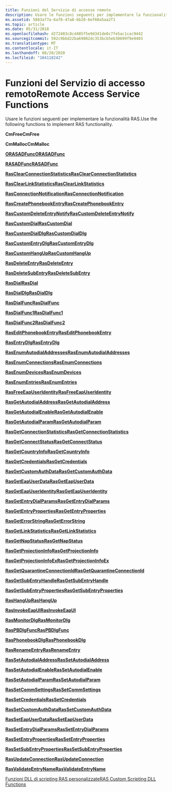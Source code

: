 ```yaml
---
title: Funzioni del Servizio di accesso remoto
description: Usare le funzioni seguenti per implementare la funzionalità RAS.
ms.assetid: 5883a77a-6af8-47a8-bb28-6ef60a5aa2f1
ms.topic: article
ms.date: 05/31/2018
ms.openlocfilehash: d272403c8cd485f5e9d3d1de0c7fe5ac1cac9442
ms.sourcegitcommit: 592c9bbd22ba69802dc353bcb5eb30699f9e9403
ms.translationtype: MT
ms.contentlocale: it-IT
ms.lasthandoff: 08/20/2020
ms.locfileid: "104118242"
---
```

# <a name="remote-access-service-functions"></a><span data-ttu-id="c241b-103">Funzioni del Servizio di accesso remoto</span><span class="sxs-lookup"><span data-stu-id="c241b-103">Remote Access Service Functions</span></span>

<span data-ttu-id="c241b-104">Usare le funzioni seguenti per implementare la funzionalità RAS.</span><span class="sxs-lookup"><span data-stu-id="c241b-104">Use the following functions to implement RAS functionality.</span></span>

<span data-ttu-id="c241b-105">**CmFree**</span><span class="sxs-lookup"><span data-stu-id="c241b-105">**CmFree**</span></span>

<span data-ttu-id="c241b-106">**CmMalloc**</span><span class="sxs-lookup"><span data-stu-id="c241b-106">**CmMalloc**</span></span>

[<span data-ttu-id="c241b-107">**ORASADFunc**</span><span class="sxs-lookup"><span data-stu-id="c241b-107">**ORASADFunc**</span></span>](/windows/desktop/api/Ras/nc-ras-orasadfunc)

[<span data-ttu-id="c241b-108">**RASADFunc**</span><span class="sxs-lookup"><span data-stu-id="c241b-108">**RASADFunc**</span></span>](/windows/desktop/api/Ras/nc-ras-rasadfunca)

[<span data-ttu-id="c241b-109">**RasClearConnectionStatistics**</span><span class="sxs-lookup"><span data-stu-id="c241b-109">**RasClearConnectionStatistics**</span></span>](/windows/desktop/api/Ras/nf-ras-rasclearconnectionstatistics)

[<span data-ttu-id="c241b-110">**RasClearLinkStatistics**</span><span class="sxs-lookup"><span data-stu-id="c241b-110">**RasClearLinkStatistics**</span></span>](/windows/desktop/api/Ras/nf-ras-rasclearlinkstatistics)

[<span data-ttu-id="c241b-111">**RasConnectionNotification**</span><span class="sxs-lookup"><span data-stu-id="c241b-111">**RasConnectionNotification**</span></span>](/windows/desktop/api/Ras/nf-ras-rasconnectionnotificationa)

[<span data-ttu-id="c241b-112">**RasCreatePhonebookEntry**</span><span class="sxs-lookup"><span data-stu-id="c241b-112">**RasCreatePhonebookEntry**</span></span>](/windows/desktop/api/Ras/nf-ras-rascreatephonebookentrya)

[<span data-ttu-id="c241b-113">**RasCustomDeleteEntryNotify**</span><span class="sxs-lookup"><span data-stu-id="c241b-113">**RasCustomDeleteEntryNotify**</span></span>](/windows/desktop/api/Ras/nc-ras-rascustomdeleteentrynotifyfn)

[<span data-ttu-id="c241b-114">**RasCustomDial**</span><span class="sxs-lookup"><span data-stu-id="c241b-114">**RasCustomDial**</span></span>](/windows/desktop/api/Ras/nc-ras-rascustomdialfn)

[<span data-ttu-id="c241b-115">**RasCustomDialDlg**</span><span class="sxs-lookup"><span data-stu-id="c241b-115">**RasCustomDialDlg**</span></span>](/windows/desktop/api/Rasdlg/nc-rasdlg-rascustomdialdlgfn)

[<span data-ttu-id="c241b-116">**RasCustomEntryDlg**</span><span class="sxs-lookup"><span data-stu-id="c241b-116">**RasCustomEntryDlg**</span></span>](/windows/desktop/api/Rasdlg/nc-rasdlg-rascustomentrydlgfn)

[<span data-ttu-id="c241b-117">**RasCustomHangUp**</span><span class="sxs-lookup"><span data-stu-id="c241b-117">**RasCustomHangUp**</span></span>](/windows/desktop/api/Ras/nc-ras-rascustomhangupfn)

[<span data-ttu-id="c241b-118">**RasDeleteEntry**</span><span class="sxs-lookup"><span data-stu-id="c241b-118">**RasDeleteEntry**</span></span>](/windows/desktop/api/Ras/nf-ras-rasdeleteentrya)

[<span data-ttu-id="c241b-119">**RasDeleteSubEntry**</span><span class="sxs-lookup"><span data-stu-id="c241b-119">**RasDeleteSubEntry**</span></span>](/windows/desktop/api/Ras/nf-ras-rasdeletesubentrya)

[<span data-ttu-id="c241b-120">**RasDial**</span><span class="sxs-lookup"><span data-stu-id="c241b-120">**RasDial**</span></span>](/windows/desktop/api/Ras/nf-ras-rasdiala)

[<span data-ttu-id="c241b-121">**RasDialDlg**</span><span class="sxs-lookup"><span data-stu-id="c241b-121">**RasDialDlg**</span></span>](/windows/desktop/api/Rasdlg/nf-rasdlg-rasdialdlga)

[<span data-ttu-id="c241b-122">**RasDialFunc**</span><span class="sxs-lookup"><span data-stu-id="c241b-122">**RasDialFunc**</span></span>](/windows/desktop/api/Ras/nc-ras-rasdialfunc)

[<span data-ttu-id="c241b-123">**RasDialFunc1**</span><span class="sxs-lookup"><span data-stu-id="c241b-123">**RasDialFunc1**</span></span>](/windows/desktop/api/Ras/nc-ras-rasdialfunc1)

[<span data-ttu-id="c241b-124">**RasDialFunc2**</span><span class="sxs-lookup"><span data-stu-id="c241b-124">**RasDialFunc2**</span></span>](/windows/desktop/api/Ras/nc-ras-rasdialfunc2)

[<span data-ttu-id="c241b-125">**RasEditPhonebookEntry**</span><span class="sxs-lookup"><span data-stu-id="c241b-125">**RasEditPhonebookEntry**</span></span>](/windows/desktop/api/Ras/nf-ras-raseditphonebookentrya)

[<span data-ttu-id="c241b-126">**RasEntryDlg**</span><span class="sxs-lookup"><span data-stu-id="c241b-126">**RasEntryDlg**</span></span>](/windows/desktop/api/Rasdlg/nf-rasdlg-rasentrydlga)

[<span data-ttu-id="c241b-127">**RasEnumAutodialAddresses**</span><span class="sxs-lookup"><span data-stu-id="c241b-127">**RasEnumAutodialAddresses**</span></span>](/windows/desktop/api/Ras/nf-ras-rasenumautodialaddressesa)

[<span data-ttu-id="c241b-128">**RasEnumConnections**</span><span class="sxs-lookup"><span data-stu-id="c241b-128">**RasEnumConnections**</span></span>](/windows/desktop/api/Ras/nf-ras-rasenumconnectionsa)

[<span data-ttu-id="c241b-129">**RasEnumDevices**</span><span class="sxs-lookup"><span data-stu-id="c241b-129">**RasEnumDevices**</span></span>](/windows/desktop/api/Ras/nf-ras-rasenumdevicesa)

[<span data-ttu-id="c241b-130">**RasEnumEntries**</span><span class="sxs-lookup"><span data-stu-id="c241b-130">**RasEnumEntries**</span></span>](/windows/desktop/api/Ras/nf-ras-rasenumentriesa)

[<span data-ttu-id="c241b-131">**RasFreeEapUserIdentity**</span><span class="sxs-lookup"><span data-stu-id="c241b-131">**RasFreeEapUserIdentity**</span></span>](/windows/desktop/api/Ras/nf-ras-rasfreeeapuseridentitya)

[<span data-ttu-id="c241b-132">**RasGetAutodialAddress**</span><span class="sxs-lookup"><span data-stu-id="c241b-132">**RasGetAutodialAddress**</span></span>](/windows/desktop/api/Ras/nf-ras-rasgetautodialaddressa)

[<span data-ttu-id="c241b-133">**RasGetAutodialEnable**</span><span class="sxs-lookup"><span data-stu-id="c241b-133">**RasGetAutodialEnable**</span></span>](/windows/desktop/api/Ras/nf-ras-rasgetautodialenablea)

[<span data-ttu-id="c241b-134">**RasGetAutodialParam**</span><span class="sxs-lookup"><span data-stu-id="c241b-134">**RasGetAutodialParam**</span></span>](/windows/desktop/api/Ras/nf-ras-rasgetautodialparama)

[<span data-ttu-id="c241b-135">**RasGetConnectionStatistics**</span><span class="sxs-lookup"><span data-stu-id="c241b-135">**RasGetConnectionStatistics**</span></span>](/windows/desktop/api/Ras/nf-ras-rasgetconnectionstatistics)

[<span data-ttu-id="c241b-136">**RasGetConnectStatus**</span><span class="sxs-lookup"><span data-stu-id="c241b-136">**RasGetConnectStatus**</span></span>](/windows/desktop/api/Ras/nf-ras-rasgetconnectstatusa)

[<span data-ttu-id="c241b-137">**RasGetCountryInfo**</span><span class="sxs-lookup"><span data-stu-id="c241b-137">**RasGetCountryInfo**</span></span>](/windows/desktop/api/Ras/nf-ras-rasgetcountryinfoa)

[<span data-ttu-id="c241b-138">**RasGetCredentials**</span><span class="sxs-lookup"><span data-stu-id="c241b-138">**RasGetCredentials**</span></span>](/windows/desktop/api/Ras/nf-ras-rasgetcredentialsa)

[<span data-ttu-id="c241b-139">**RasGetCustomAuthData**</span><span class="sxs-lookup"><span data-stu-id="c241b-139">**RasGetCustomAuthData**</span></span>](/windows/desktop/api/Ras/nf-ras-rasgetcustomauthdataa)

[<span data-ttu-id="c241b-140">**RasGetEapUserData**</span><span class="sxs-lookup"><span data-stu-id="c241b-140">**RasGetEapUserData**</span></span>](/windows/desktop/api/Ras/nf-ras-rasgeteapuserdataa)

[<span data-ttu-id="c241b-141">**RasGetEapUserIdentity**</span><span class="sxs-lookup"><span data-stu-id="c241b-141">**RasGetEapUserIdentity**</span></span>](/windows/desktop/api/Ras/nf-ras-rasgeteapuseridentitya)

[<span data-ttu-id="c241b-142">**RasGetEntryDialParams**</span><span class="sxs-lookup"><span data-stu-id="c241b-142">**RasGetEntryDialParams**</span></span>](/windows/desktop/api/Ras/nf-ras-rasgetentrydialparamsa)

[<span data-ttu-id="c241b-143">**RasGetEntryProperties**</span><span class="sxs-lookup"><span data-stu-id="c241b-143">**RasGetEntryProperties**</span></span>](/windows/desktop/api/Ras/nf-ras-rasgetentrypropertiesa)

[<span data-ttu-id="c241b-144">**RasGetErrorString**</span><span class="sxs-lookup"><span data-stu-id="c241b-144">**RasGetErrorString**</span></span>](/windows/desktop/api/Ras/nf-ras-rasgeterrorstringa)

[<span data-ttu-id="c241b-145">**RasGetLinkStatistics**</span><span class="sxs-lookup"><span data-stu-id="c241b-145">**RasGetLinkStatistics**</span></span>](/windows/desktop/api/Ras/nf-ras-rasgetlinkstatistics)

[<span data-ttu-id="c241b-146">**RasGetNapStatus**</span><span class="sxs-lookup"><span data-stu-id="c241b-146">**RasGetNapStatus**</span></span>](/windows/desktop/api/Ras/nf-ras-rasgetnapstatus)

<span data-ttu-id="c241b-147">[**RasGetProjectionInfo**](/previous-versions/windows/embedded/ms897107(v=msdn.10))</span><span class="sxs-lookup"><span data-stu-id="c241b-147">[**RasGetProjectionInfo**](/previous-versions/windows/embedded/ms897107(v=msdn.10))</span></span>

[<span data-ttu-id="c241b-148">**RasGetProjectionInfoEx**</span><span class="sxs-lookup"><span data-stu-id="c241b-148">**RasGetProjectionInfoEx**</span></span>](/windows/desktop/api/Ras/nf-ras-rasgetprojectioninfoex)

<span data-ttu-id="c241b-149">[**RasGetQuarantineConnectionId**](/previous-versions/windows/desktop/legacy/aa377552(v=vs.85))</span><span class="sxs-lookup"><span data-stu-id="c241b-149">[**RasGetQuarantineConnectionId**](/previous-versions/windows/desktop/legacy/aa377552(v=vs.85))</span></span>

[<span data-ttu-id="c241b-150">**RasGetSubEntryHandle**</span><span class="sxs-lookup"><span data-stu-id="c241b-150">**RasGetSubEntryHandle**</span></span>](/windows/desktop/api/Ras/nf-ras-rasgetsubentryhandlea)

[<span data-ttu-id="c241b-151">**RasGetSubEntryProperties**</span><span class="sxs-lookup"><span data-stu-id="c241b-151">**RasGetSubEntryProperties**</span></span>](/windows/desktop/api/Ras/nf-ras-rasgetsubentrypropertiesa)

[<span data-ttu-id="c241b-152">**RasHangUp**</span><span class="sxs-lookup"><span data-stu-id="c241b-152">**RasHangUp**</span></span>](/windows/desktop/api/Ras/nf-ras-rashangupa)

[<span data-ttu-id="c241b-153">**RasInvokeEapUI**</span><span class="sxs-lookup"><span data-stu-id="c241b-153">**RasInvokeEapUI**</span></span>](/windows/desktop/api/Ras/nf-ras-rasinvokeeapui)

<span data-ttu-id="c241b-154">[**RasMonitorDlg**](/previous-versions/windows/desktop/legacy/aa377584(v=vs.85))</span><span class="sxs-lookup"><span data-stu-id="c241b-154">[**RasMonitorDlg**](/previous-versions/windows/desktop/legacy/aa377584(v=vs.85))</span></span>

[<span data-ttu-id="c241b-155">**RasPBDlgFunc**</span><span class="sxs-lookup"><span data-stu-id="c241b-155">**RasPBDlgFunc**</span></span>](/windows/desktop/api/Rasdlg/nc-rasdlg-raspbdlgfunca)

[<span data-ttu-id="c241b-156">**RasPhonebookDlg**</span><span class="sxs-lookup"><span data-stu-id="c241b-156">**RasPhonebookDlg**</span></span>](/windows/desktop/api/Rasdlg/nf-rasdlg-rasphonebookdlga)

[<span data-ttu-id="c241b-157">**RasRenameEntry**</span><span class="sxs-lookup"><span data-stu-id="c241b-157">**RasRenameEntry**</span></span>](/windows/desktop/api/Ras/nf-ras-rasrenameentrya)

[<span data-ttu-id="c241b-158">**RasSetAutodialAddress**</span><span class="sxs-lookup"><span data-stu-id="c241b-158">**RasSetAutodialAddress**</span></span>](/windows/desktop/api/Ras/nf-ras-rassetautodialaddressa)

[<span data-ttu-id="c241b-159">**RasSetAutodialEnable**</span><span class="sxs-lookup"><span data-stu-id="c241b-159">**RasSetAutodialEnable**</span></span>](/windows/desktop/api/Ras/nf-ras-rassetautodialenablea)

[<span data-ttu-id="c241b-160">**RasSetAutodialParam**</span><span class="sxs-lookup"><span data-stu-id="c241b-160">**RasSetAutodialParam**</span></span>](/windows/desktop/api/Ras/nf-ras-rassetautodialparama)

[<span data-ttu-id="c241b-161">**RasSetCommSettings**</span><span class="sxs-lookup"><span data-stu-id="c241b-161">**RasSetCommSettings**</span></span>](/windows/desktop/api/Ras/nc-ras-pfnrassetcommsettings)

[<span data-ttu-id="c241b-162">**RasSetCredentials**</span><span class="sxs-lookup"><span data-stu-id="c241b-162">**RasSetCredentials**</span></span>](/windows/desktop/api/Ras/nf-ras-rassetcredentialsa)

[<span data-ttu-id="c241b-163">**RasSetCustomAuthData**</span><span class="sxs-lookup"><span data-stu-id="c241b-163">**RasSetCustomAuthData**</span></span>](/windows/desktop/api/Ras/nf-ras-rassetcustomauthdataa)

[<span data-ttu-id="c241b-164">**RasSetEapUserData**</span><span class="sxs-lookup"><span data-stu-id="c241b-164">**RasSetEapUserData**</span></span>](/windows/desktop/api/Ras/nf-ras-rasseteapuserdataa)

[<span data-ttu-id="c241b-165">**RasSetEntryDialParams**</span><span class="sxs-lookup"><span data-stu-id="c241b-165">**RasSetEntryDialParams**</span></span>](/windows/desktop/api/Ras/nf-ras-rassetentrydialparamsa)

[<span data-ttu-id="c241b-166">**RasSetEntryProperties**</span><span class="sxs-lookup"><span data-stu-id="c241b-166">**RasSetEntryProperties**</span></span>](/windows/desktop/api/Ras/nf-ras-rassetentrypropertiesa)

[<span data-ttu-id="c241b-167">**RasSetSubEntryProperties**</span><span class="sxs-lookup"><span data-stu-id="c241b-167">**RasSetSubEntryProperties**</span></span>](/windows/desktop/api/Ras/nf-ras-rassetsubentrypropertiesa)

[<span data-ttu-id="c241b-168">**RasUpdateConnection**</span><span class="sxs-lookup"><span data-stu-id="c241b-168">**RasUpdateConnection**</span></span>](/windows/desktop/api/Ras/nf-ras-rasupdateconnection)

[<span data-ttu-id="c241b-169">**RasValidateEntryName**</span><span class="sxs-lookup"><span data-stu-id="c241b-169">**RasValidateEntryName**</span></span>](/windows/desktop/api/Ras/nf-ras-rasvalidateentrynamea)

[<span data-ttu-id="c241b-170">Funzioni DLL di scripting RAS personalizzate</span><span class="sxs-lookup"><span data-stu-id="c241b-170">RAS Custom Scripting DLL Functions</span></span>](ras-custom-scripting-dll-functions.md)

 

 